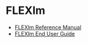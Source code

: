 # FLEXlm

* [FLEXlm Reference Manual](http://quantumwise.com/documents/manuals/FLEXlm/FLEXlm_Reference_Manual.pdf)
* [FLEXlm End User Guide](http://quantumwise.com/documents/manuals/FLEXlm/FLEXlm_End_User_Guide.pdf)